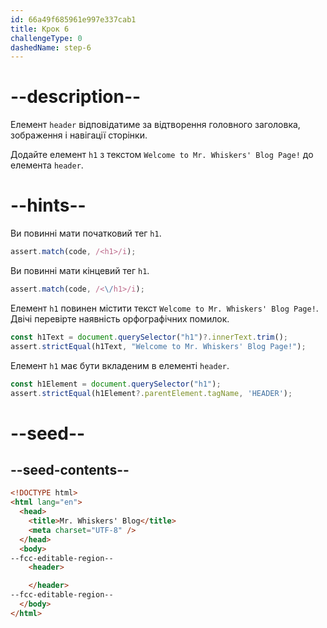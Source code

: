 ```yaml
---
id: 66a49f685961e997e337cab1
title: Крок 6
challengeType: 0
dashedName: step-6
---
```


# --description--

Елемент `header` відповідатиме за відтворення головного заголовка, зображення і навігації сторінки.

Додайте елемент `h1` з текстом `Welcome to Mr. Whiskers' Blog Page!` до елемента `header`.

# --hints--

Ви повинні мати початковий тег `h1`.

```js
assert.match(code, /<h1>/i);
```

Ви повинні мати кінцевий тег `h1`.

```js
assert.match(code, /<\/h1>/i);
```

Елемент `h1` повинен містити текст `Welcome to Mr. Whiskers' Blog Page!`. Двічі перевірте наявність орфографічних помилок.

```js
const h1Text = document.querySelector("h1")?.innerText.trim();
assert.strictEqual(h1Text, "Welcome to Mr. Whiskers' Blog Page!");
```

Елемент `h1` має бути вкладеним в елементі `header`.

```js
const h1Element = document.querySelector("h1");
assert.strictEqual(h1Element?.parentElement.tagName, 'HEADER');
```

# --seed--

## --seed-contents--

```html
<!DOCTYPE html>
<html lang="en">
  <head>
    <title>Mr. Whiskers' Blog</title>
    <meta charset="UTF-8" />
  </head>
  <body>
--fcc-editable-region--
    <header>

    </header>
--fcc-editable-region--
  </body>
</html>
```
